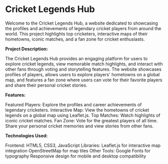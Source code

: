 # Cricket Legends Hub

Welcome to the Cricket Legends Hub, a website dedicated to showcasing the profiles and achievements of legendary cricket players from around the world. This project highlights top cricketers, interactive maps of their hometowns, iconic matches, and a fan zone for cricket enthusiasts.

**Project Description:**

The Cricket Legends Hub provides an engaging platform for users to explore cricket legends, view memorable match highlights, and interact with other fans through voting and storytelling features. The website showcases profiles of players, allows users to explore players' hometowns on a global map, and features a fan zone where users can vote for their favorite players and share their personal cricket stories.

**Features:**

Featured Players: Explore the profiles and career achievements of legendary cricketers.
Interactive Map: View the hometowns of cricket legends on a global map using Leaflet.js.
Top Matches: Watch highlights of iconic cricket matches.
Fan Zone: Vote for the greatest players of all time.
Share your personal cricket memories and view stories from other fans.

**Technologies Used:**

Frontend: HTML5, CSS3, JavaScript
Libraries: Leaflet.js for interactive map integration OpenStreetMap for map tiles
Other Tools: Google Fonts for typography Responsive design for mobile and desktop compatibility
